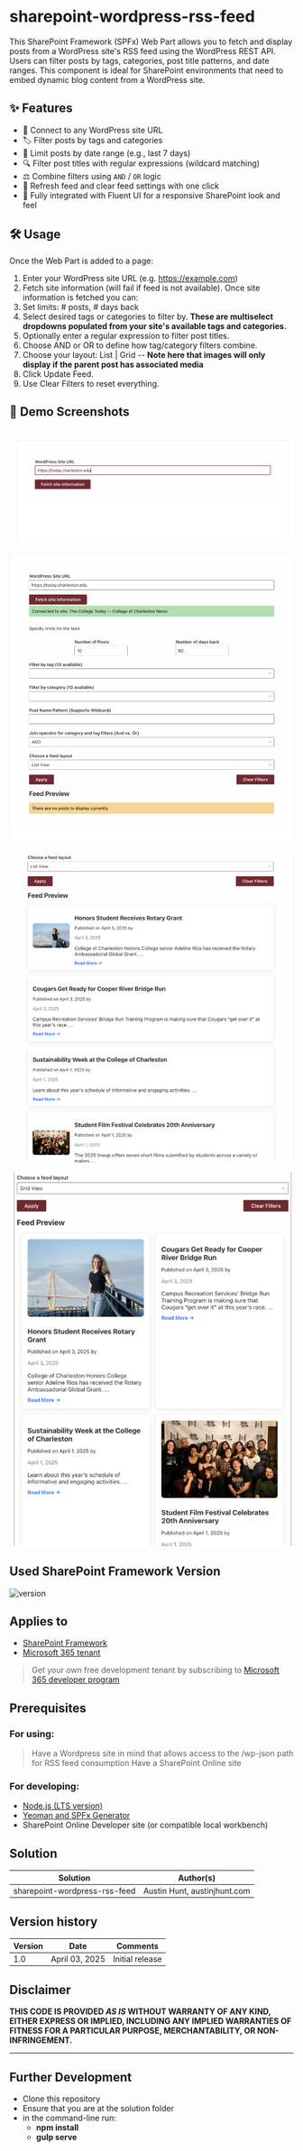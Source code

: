 # sharepoint-wordpress-rss-feed

This SharePoint Framework (SPFx) Web Part allows you to fetch and display posts from a WordPress site's RSS feed using the WordPress REST API. Users can filter posts by tags, categories, post title patterns, and date ranges. This component is ideal for SharePoint environments that need to embed dynamic blog content from a WordPress site.

## ✨ Features

- 🔗 Connect to any WordPress site URL
- 🏷️ Filter posts by tags and categories
- 📆 Limit posts by date range (e.g., last 7 days)
- 🔍 Filter post titles with regular expressions (wildcard matching)
- ⚖️ Combine filters using `AND` / `OR` logic
- 🔄 Refresh feed and clear feed settings with one click
- 📃 Fully integrated with Fluent UI for a responsive SharePoint look and feel


## 🛠️ Usage
Once the Web Part is added to a page:

1. Enter your WordPress site URL (e.g. https://example.com)
2. Fetch site information (will fail if feed is not available). Once site information is fetched you can:
3. Set limits: # posts, # days back
4. Select desired tags or categories to filter by. **These are multiselect dropdowns populated from your site's available tags and categories.**
5. Optionally enter a regular expression to filter post titles. 
6. Choose AND or OR to define how tag/category filters combine.
7. Choose your layout: List | Grid -- **Note here that images will only display if the parent post has associated media**
8. Click Update Feed.
9. Use Clear Filters to reset everything.

## 📸 Demo Screenshots
![Enter site URL](./doc/img/enter-site-url.png)

![Site connected successfully - all settings](./doc/img/site-connected.png)

![List preview](./doc/img/list-preview.png)

![Grid preview](./doc/img/grid-preview.png)

## Used SharePoint Framework Version

![version](https://img.shields.io/badge/version-1.20.0-green.svg)

## Applies to

- [SharePoint Framework](https://aka.ms/spfx)
- [Microsoft 365 tenant](https://docs.microsoft.com/en-us/sharepoint/dev/spfx/set-up-your-developer-tenant)

> Get your own free development tenant by subscribing to [Microsoft 365 developer program](http://aka.ms/o365devprogram)

## Prerequisites

### For using: 

> Have a Wordpress site in mind that allows access to the /wp-json path for RSS feed consumption
> Have a SharePoint Online site

### For developing:  

- [Node.js (LTS version)](https://nodejs.org/)
- [Yeoman and SPFx Generator](https://docs.microsoft.com/en-us/sharepoint/dev/spfx/set-up-your-development-environment)
- SharePoint Online Developer site (or compatible local workbench)

## Solution

| Solution    | Author(s)                                               |
| ----------- | ------------------------------------------------------- |
| sharepoint-wordpress-rss-feed | Austin Hunt, austinjhunt.com |

## Version history

| Version | Date             | Comments        |
| ------- | ---------------- | --------------- | 
| 1.0     | April 03, 2025 | Initial release |

## Disclaimer

**THIS CODE IS PROVIDED _AS IS_ WITHOUT WARRANTY OF ANY KIND, EITHER EXPRESS OR IMPLIED, INCLUDING ANY IMPLIED WARRANTIES OF FITNESS FOR A PARTICULAR PURPOSE, MERCHANTABILITY, OR NON-INFRINGEMENT.**

---
 
## Further Development
- Clone this repository
- Ensure that you are at the solution folder
- in the command-line run:
  - **npm install**
  - **gulp serve** 

 
